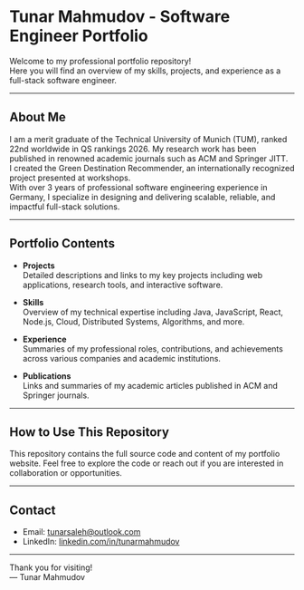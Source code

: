 # Tunar Mahmudov - Software Engineer Portfolio

Welcome to my professional portfolio repository!  
Here you will find an overview of my skills, projects, and experience as a full-stack software engineer.

---

## About Me

I am a merit graduate of the Technical University of Munich (TUM), ranked 22nd worldwide in QS rankings 2026. My research work has been published in renowned academic journals such as ACM and Springer JITT.  
I created the Green Destination Recommender, an internationally recognized project presented at workshops.  
With over 3 years of professional software engineering experience in Germany, I specialize in designing and delivering scalable, reliable, and impactful full-stack solutions.

---

## Portfolio Contents

- **Projects**  
  Detailed descriptions and links to my key projects including web applications, research tools, and interactive software.

- **Skills**  
  Overview of my technical expertise including Java, JavaScript, React, Node.js, Cloud, Distributed Systems, Algorithms, and more.

- **Experience**  
  Summaries of my professional roles, contributions, and achievements across various companies and academic institutions.

- **Publications**  
  Links and summaries of my academic articles published in ACM and Springer journals.

---

## How to Use This Repository

This repository contains the full source code and content of my portfolio website. Feel free to explore the code or reach out if you are interested in collaboration or opportunities.

---

## Contact

- Email: tunarsaleh@outlook.com
- LinkedIn: [linkedin.com/in/tunarmahmudov](https://linkedin.com/in/tunarmahmudov)

---

Thank you for visiting!  
— Tunar Mahmudov
